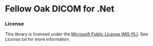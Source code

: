 # Fellow Oak DICOM for .Net

### License
This library is licensed under the [Microsoft Public License (MS-PL)](http://opensource.org/licenses/MS-PL). See _License.txt_ for more information.